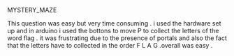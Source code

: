 MYSTERY_MAZE

This question was easy but very time consuming . i used the hardware set up and in arduino i used the bottons to move P to collect the letters of the word flag . it was frustrating due to the presence of portals and also the fact that the letters have to collected in the order F L A G .overall was easy .

